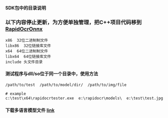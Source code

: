 #### SDK包中的目录说明

### 以下内容停止更新，为方便单独管理，把C++项目代码移到[RapidOcrOnnx](https://github.com/RapidAI/RapidOcrOnnx)

```text
x86  32位二进制制文件
libx86  32位链接库文件
x64  64位二进制制文件
libx64  64位链接库文件
include 头文件目录
```

####  测试程序与dll/so位于同一个目录中，使用方法
```shell
/path/to/test  /path/to/model/dir/  /path/to/img/file

# example
c:\test\x64\rapidocrtester.exe  e:\rapidocr\models\  e:\test\test.jpg
```


#### 下载多语言模型文件 [link](https://github.com/RapidAI/RapidOCR/releases/download/V1.0/rapid-model.tgz)
